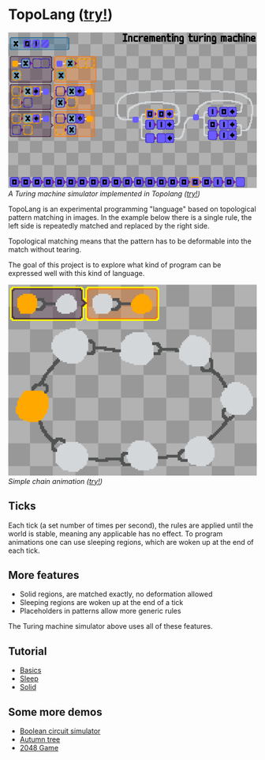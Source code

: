 TopoLang ([try!](https://tneukom.github.io/topolang/))
========

![Turing machine](readme_resources/turing.gif)  
*A Turing machine simulator implemented in Topolang
([try!](https://tneukom.github.io/topolang/index.html?demo=15_puzzle.png))*

TopoLang is an experimental programming "language" based on topological pattern
matching in images. In the example below there is a single rule, the left side
is repeatedly matched and replaced by the right side.

Topological matching means that the pattern has to be deformable into the match
without tearing.

The goal of this project is to explore what kind of program can be expressed
well with this kind of language.

![Train Animation](readme_resources/train.gif)  
*Simple chain animation
([try!](https://tneukom.github.io/topolang/index.html?demo=simple_train.png))*

## Ticks

Each tick (a set number of times per second), the rules are applied until the
world is stable, meaning any applicable has no effect. To program animations one
can use sleeping regions, which are woken up at the end of each tick.

## More features

- Solid regions, are matched exactly, no deformation allowed
- Sleeping regions are woken up at the end of a tick
- Placeholders in patterns allow more generic rules

The Turing machine simulator above uses all of these features.

## Tutorial

- [Basics](https://tneukom.github.io/topolang/index.html?demo=tutorial_basics.png)
- [Sleep](https://tneukom.github.io/topolang/index.html?demo=tutorial_sleep.png)
- [Solid](https://tneukom.github.io/topolang/index.html?demo=tutorial_solid.png)

## Some more demos

- [Boolean circuit simulator](https://tneukom.github.io/topolang/index.html?demo=4bit_adder.png)
- [Autumn tree](https://tneukom.github.io/topolang/index.html?demo=autumn_tree.png)
- [2048 Game](https://tneukom.github.io/topolang/index.html?demo=2048.png)

